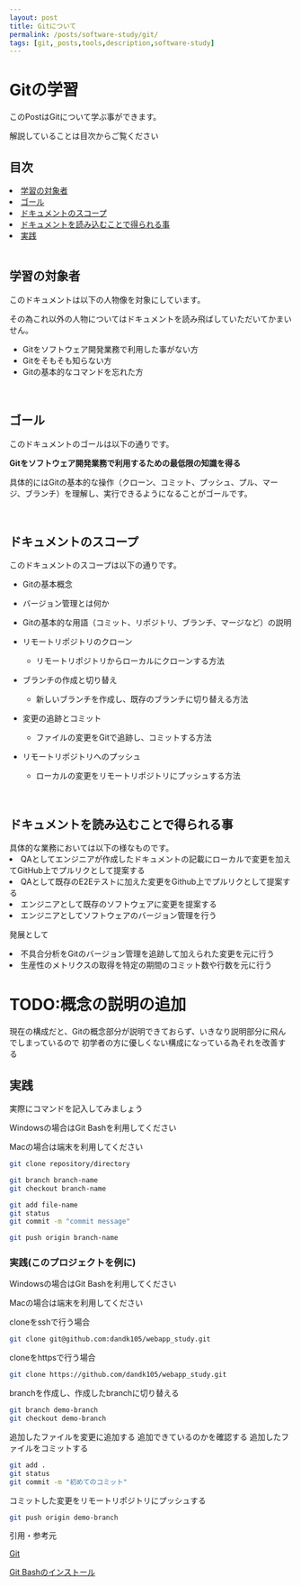 ```yaml
---
layout: post
title: Gitについて
permalink: /posts/software-study/git/
tags: [git,_posts,tools,description,software-study]
---
```


<h1>Gitの学習 </h1>
このPostはGitについて学ぶ事ができます。

解説していることは目次からご覧ください

<h2>目次</h2>
<li><a href="#target">学習の対象者</a></li>
<li><a href="#goal">ゴール</a></li>
<li><a href="#scope">ドキュメントのスコープ</a></li>
<li><a href="#scope">ドキュメントを読み込むことで得られる事</a></li>
<li><a href="#do">実践</a></li>

<br>

<h2 id="target">学習の対象者</h2>
このドキュメントは以下の人物像を対象にしています。

その為これ以外の人物についてはドキュメントを読み飛ばしていただいてかまいせん。

- Gitをソフトウェア開発業務で利用した事がない方
- Gitをそもそも知らない方
- Gitの基本的なコマンドを忘れた方

<br>

<h2 id="goal">ゴール</h2>
このドキュメントのゴールは以下の通りです。

**Gitをソフトウェア開発業務で利用するための最低限の知識を得る**

具体的にはGitの基本的な操作（クローン、コミット、プッシュ、プル、マージ、ブランチ）を理解し、実行できるようになることがゴールです。

<br>

<h2 id="scope">ドキュメントのスコープ</h2>
このドキュメントのスコープは以下の通りです。

- Gitの基本概念
- バージョン管理とは何か
- Gitの基本的な用語（コミット、リポジトリ、ブランチ、マージなど）の説明

- リモートリポジトリのクローン
  - リモートリポジトリからローカルにクローンする方法
- ブランチの作成と切り替え
  - 新しいブランチを作成し、既存のブランチに切り替える方法
- 変更の追跡とコミット
  - ファイルの変更をGitで追跡し、コミットする方法
- リモートリポジトリへのプッシュ
  - ローカルの変更をリモートリポジトリにプッシュする方法

<br>

<h2 id="merit">ドキュメントを読み込むことで得られる事</h2>
具体的な業務においては以下の様なものです。
<li>QAとしてエンジニアが作成したドキュメントの記載にローカルで変更を加えてGitHub上でプルリクとして提案する</li>
<li>QAとして既存のE2Eテストに加えた変更をGithub上でプルリクとして提案する</li>
<li>エンジニアとして既存のソフトウェアに変更を提案する</li>
<li>エンジニアとしてソフトウェアのバージョン管理を行う</li>

発展として
<li>不具合分析をGitのバージョン管理を追跡して加えられた変更を元に行う</li>
<li>生産性のメトリクスの取得を特定の期間のコミット数や行数を元に行う</li>

<h1>TODO:概念の説明の追加</h1>
現在の構成だと、Gitの概念部分が説明できておらず、いきなり説明部分に飛んでしまっているので
初学者の方に優しくない構成になっている為それを改善する

<h2 id="do">実践</h2>
実際にコマンドを記入してみましょう

Windowsの場合はGit Bashを利用してください

Macの場合は端末を利用してください

```bash
git clone repository/directory
```

```bash
git branch branch-name
git checkout branch-name
```

```bash
git add file-name
git status
git commit -m "commit message"
```

```bash
git push origin branch-name
```

<h3>実践(このプロジェクトを例に)</h3>

Windowsの場合はGit Bashを利用してください

Macの場合は端末を利用してください

cloneをsshで行う場合
```bash
git clone git@github.com:dandk105/webapp_study.git
```
cloneをhttpsで行う場合
```bash
git clone https://github.com/dandk105/webapp_study.git
```
branchを作成し、作成したbranchに切り替える
```bash
git branch demo-branch
git checkout demo-branch
```
追加したファイルを変更に追加する
追加できているのかを確認する
追加したファイルをコミットする
```bash
git add .
git status
git commit -m "初めてのコミット"
```
コミットした変更をリモートリポジトリにプッシュする
```bash
git push origin demo-branch
```



引用・参考元

[Git](https://git-scm.com/book/ja/v2)

[Git Bashのインストール]()